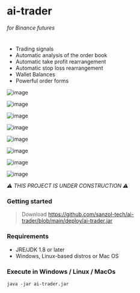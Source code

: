 # ai-trader 
*for Binance futures*
#

- Trading signals
- Automatic analysis of the order book
- Automatic take profit rearrangement
- Automatic stop loss rearrangement
- Wallet Balances
- Powerful order forms


![image](https://user-images.githubusercontent.com/68629815/170796997-176f45ae-326f-46df-bb05-6833def5712b.png)

![image](https://user-images.githubusercontent.com/68629815/168664375-2cf6493f-8f36-4928-9e96-7c7985248422.png)

![image](https://user-images.githubusercontent.com/68629815/168664765-85af1b24-9792-4635-b763-cf883a5e17d1.png)

![image](https://user-images.githubusercontent.com/68629815/168664840-2862cc15-18de-4dc5-8adf-87ffc5f9ddb6.png)

![image](https://user-images.githubusercontent.com/68629815/170294257-14a4ef4e-aee3-4bc2-932e-99351d9bfd1e.png)

![image](https://user-images.githubusercontent.com/68629815/170294360-3f4b553b-a6a1-49d9-bf44-88a19871e215.png)

![image](https://user-images.githubusercontent.com/68629815/169188305-06d72c1a-52fe-4782-88e3-9cbe660e149a.png)

![image](https://user-images.githubusercontent.com/68629815/169203512-ebd084cb-85e3-4fa8-acb6-150b4d9b9c46.png)

*:warning: THIS PROJECT IS UNDER CONSTRUCTION :warning:*

### Getting started
> Download
https://github.com/sanzol-tech/ai-trader/blob/main/deploy/ai-trader.jar


### Requirements
- JRE/JDK 1.8 or later
- Windows, Linux-based distros or Mac OS


### Execute in Windows / Linux / MacOs
```
java -jar ai-trader.jar
```
